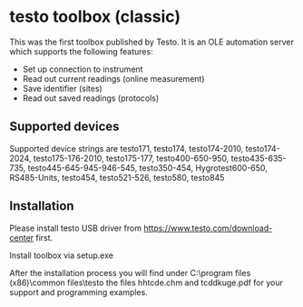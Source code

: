 # testo toolbox (classic)
This was the first toolbox published by Testo. It is an OLE automation server which supports the following features:
* Set up connection to instrument
* Read out current readings (online measurement) 
* Save identifier (sites) 
* Read out saved readings (protocols)

## Supported devices
Supported device strings are testo171, testo174, testo174-2010, testo174-2024, testo175-176-2010, testo175-177, testo400-650-950, testo435-635-735, testo445-645-945-946-545, testo350-454, Hygrotest600-650, RS485-Units, testo454, testo521-526, testo580, testo845

## Installation
Please install testo USB driver from https://www.testo.com/download-center first.

Install toolbox via setup.exe

After the installation process you will find under C:\program files (x86)\common files\testo 
the files hhtcde.chm and tcddkuge.pdf for your support and programming examples. 
